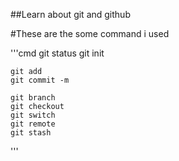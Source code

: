##Learn about git and github

#These are the some command i used

'''cmd
    git status
    git init
     
    git add
    git commit -m

    git branch
    git checkout
    git switch
    git remote
    git stash
    
  '''
